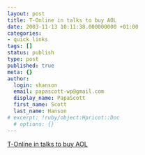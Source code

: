 ```yaml
---
layout: post
title: T-Online in talks to buy AOL
date: 2003-11-13 10:11:38.000000000 +01:00
categories:
- quick links
tags: []
status: publish
type: post
published: true
meta: {}
author:
  login: shanson
  email: papascott-wp@gmail.com
  display_name: PapaScott
  first_name: Scott
  last_name: Hanson
# excerpt: !ruby/object:Hpricot::Doc
  # options: {}
---
```

<p><a title="For $1 billion. Think of the synergy!" href="http://www.suedeutsche.de/wirtschaft/artikel/455/21434/">T-Online in talks to buy AOL </a></p>
